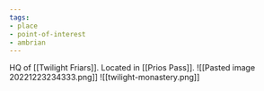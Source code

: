 ```yaml
---
tags:
- place
- point-of-interest
- ambrian
---
```


HQ of [[Twilight Friars]].
Located in [[Prios Pass]].
![[Pasted image 20221223234333.png]]
![[twilight-monastery.png]]